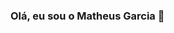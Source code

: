 ### Olá, eu sou o Matheus Garcia 👋

<!--
**matheusmgs22/matheusmgs22** is a ✨ _special_ ✨ repository because its `README.md` (this file) appears on your GitHub profile.

Here are some ideas to get you started:

- 🔭 Não Trabalho, por enquanto...
- 🌱 Estudando Python
- 📫 Meu contato (e-mail): matheus.2019202314@unicap.br
- ⚡ Amo Tecnologia
-->
